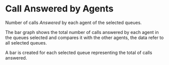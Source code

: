 # Call Answered by Agents

Number of calls *Answered* by each agent of the selected queues.

The bar graph shows the total number of calls answered by each agent 
in the queues selected and compares it with the other agents, the 
data refer to all selected queues.

A bar is created for each selected queue representing the total of
calls answered.
